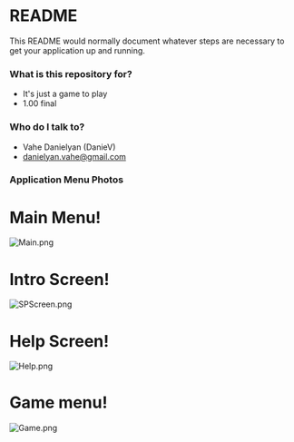 # README #

This README would normally document whatever steps are necessary to get your application up and running.

### What is this repository for? ###

* It's just a game to play
* 1.00 final

### Who do I talk to? ###

* Vahe Danielyan (DanieV)
* danielyan.vahe@gmail.com

### Application Menu Photos ###

# **Main Menu!** #

![Main.png](https://bitbucket.org/repo/angpGR/images/1097257036-Main.png)

# **Intro Screen!** #

![SPScreen.png](https://bitbucket.org/repo/angpGR/images/2285451045-SPScreen.png)

# **Help Screen!** #

![Help.png](https://bitbucket.org/repo/angpGR/images/2190393327-Help.png)

# **Game menu!** #

![Game.png](https://bitbucket.org/repo/angpGR/images/1911299141-Game.png)
